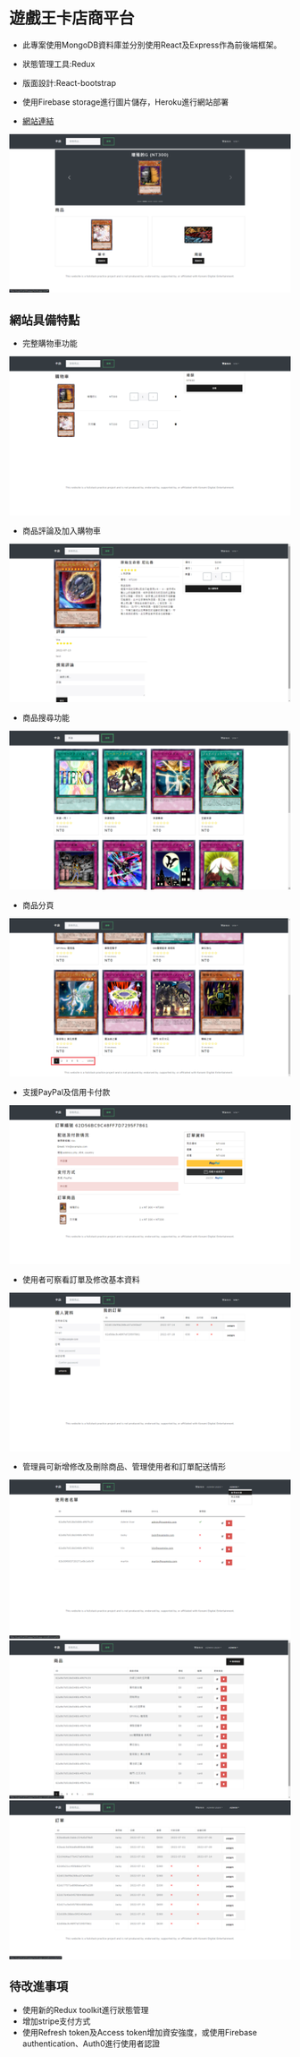 # 遊戲王卡店商平台

- 此專案使用MongoDB資料庫並分別使用React及Express作為前後端框架。

- 狀態管理工具:Redux

- 版面設計:React-bootstrap

- 使用Firebase storage進行圖片儲存，Heroku進行網站部署

- [網站連結](https://yugiohcardshopapp.herokuapp.com/)

![screenshot](https://github.com/pingkuan/ecomproject/blob/main/uploads/homepage.png)
## 網站具備特點

- 完整購物車功能

![screenshot](https://github.com/pingkuan/ecomproject/blob/main/uploads/cart.png)
- 商品評論及加入購物車

![screenshot](https://github.com/pingkuan/ecomproject/blob/main/uploads/product.png)
- 商品搜尋功能

![screenshot](https://github.com/pingkuan/ecomproject/blob/main/uploads/search.png)
- 商品分頁

![screenshot](https://github.com/pingkuan/ecomproject/blob/main/uploads/pages.png)
- 支援PayPal及信用卡付款

![screenshot](https://github.com/pingkuan/ecomproject/blob/main/uploads/pay.png)
- 使用者可察看訂單及修改基本資料

![screenshot](https://github.com/pingkuan/ecomproject/blob/main/uploads/profile.png)
- 管理員可新增修改及刪除商品、管理使用者和訂單配送情形

![screenshot](https://github.com/pingkuan/ecomproject/blob/main/uploads/userlist.png)
![screenshot](https://github.com/pingkuan/ecomproject/blob/main/uploads/adminproduct.png)
![screenshot](https://github.com/pingkuan/ecomproject/blob/main/uploads/orderlist.png)


## 待改進事項

- 使用新的Redux toolkit進行狀態管理
- 增加stripe支付方式
- 使用Refresh token及Access token增加資安強度，或使用Firebase authentication、Auth0進行使用者認證
